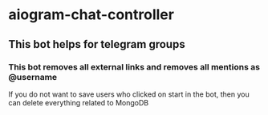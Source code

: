 # aiogram-chat-controller

## This bot helps for telegram groups
### This bot removes all external links and removes all mentions as @username
If you do not want to save users who clicked on start in the bot, then you can delete everything related to MongoDB

